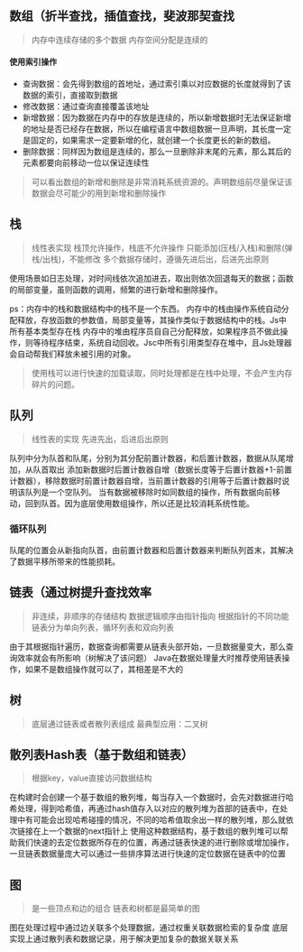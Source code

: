 ## 数组（折半查找，插值查找，斐波那契查找
> 内存中连续存储的多个数据
> 内存空间分配是连续的
 
#### 使用索引操作
* 查询数据：会先得到数组的首地址，通过索引乘以对应数据的长度就得到了该数据的索引，直接取到数据
* 修改数据：通过查询直接覆盖该地址
* 新增数据：因为数据在内存中的存放是连续的，所以新增数据时无法保证新增的地址是否已经存在数据，所以在编程语言中数组数据一旦声明，其长度一定是固定的，如果需求一定要新增的化，就创建一个长度更长的新的数组。
* 删除数据：同样因为数组是连续的，那么一旦删除非末尾的元素，那么其后的元素都要向前移动一位以保证连续性

> 可以看出数组的新增和删除是非常消耗系统资源的。声明数组前尽量保证该数据会尽可能少的用到新增和删除操作

## 栈
> 线性表实现
> 栈顶允许操作，栈底不允许操作
> 只能添加(压栈/入栈)和删除(弹栈/出栈)，不能修改
> 多个数据存储时，遵循先进后出，后进先出原则

使用场景如日志处理，对时间线依次追加进去，取出则依次回退每天的数据；函数的局部变量，虽则函数的调用，频繁的进行新增和删除操作。

ps：内存中的栈和数据结构中的栈不是一个东西。
内存中的栈由操作系统自动分配释放，存放函数的参数值，局部变量等，其操作类似于数据结构中的栈。Js中所有基本类型存在栈
内存中的堆由程序员自自己分配释放，如果程序员不做此操作，则等待程序结束，系统自动回收。Jsc中所有引用类型存在堆中，且Js处理器会自动帮我们释放未被引用的对象。

> 使用栈可以进行快速的加载读取，同时处理都是在栈中处理，不会产生内存碎片的问题。


## 队列
> 线性表的实现
> 先进先出，后进后出原则

队列中分为队首和队尾，分别为其分配前置计数器，和后置计数器，数据从队尾增加，从队首取出
添加新数据时后置计数器自增（数据长度等于后置计数器+1-前置计数器），移除数据时前置计数器自增，当前置计数器的引用等于后置计数器时说明该队列是一个空队列。
当有数据被移除时如同数组的操作，所有数据向前移动，回到队首。因为底层使用数组操作，所以还是比较消耗系统性能。

### 循环队列
队尾的位置会从新指向队首，由前置计数器和后置计数器来判断队列首末，其解决了数据平移所带来的性能损耗。

## 链表（通过树提升查找效率
> 非连续，非顺序的存储结构
> 数据逻辑顺序由指针指向
> 根据指针的不同功能链表分为单向列表，循环列表和双向列表

由于其根据指针遍历，数据查询都需要从链表头部开始，一旦数据量变大，那么查询效率就会有所影响（树解决了该问题）
Java在数据处理量大时推荐使用链表操作，如果不是数组操作就可以了，其相差是不大的

## 树
> 底层通过链表或者散列表组成
> 最典型应用：二叉树

## 散列表Hash表（基于数组和链表）
> 根据key，value直接访问数据结构

在构建时会创建一个基于数组的散列堆，每当存入一个数据时，会先对数据进行哈希处理，得到哈希值，再通过hash值存入以对应的散列堆为首部的链表中，在处理中有可能会出现哈希碰撞的情况，不同的哈希值取余出一样的散列堆，那么就依次链接在上一个数据的next指针上
使用这种数据结构，基于数组的散列堆可以帮助我们快速的去定位数据所存在的位置，再通过链表快速的进行删除或增加操作，一旦链表数据量庞大可以通过一些排序算法进行快速的定位数据在链表中的位置

## 图
> 是一些顶点和边的组合
> 链表和树都是最简单的图

图在处理过程中通过边关联多个处理数据，通过权重关联数据检索的复杂度
底层实现上通过散列表和数据记录，用于解决更加复杂的数据关联关系


